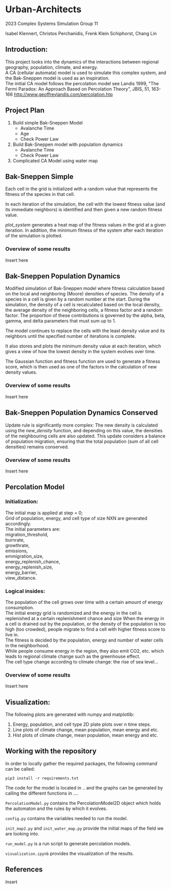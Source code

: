 # Urban-Architects
2023 Complex Systems Simulation Group 11

Isabel Klennert, Christos Perchanidis, Frenk Klein Schiphorst, Chang Lin
## Introduction:  

This project looks into the dynamics of the interactions between regional geography, population, climate, and energy.  
A CA (cellular automata) model is used to simulate this complex system, and the Bak-Sneppen model is used as an inspiration.  
The initial CA model follows the percolation model see Landis 1999, "The Fermi Paradox: An Approach Based on Percolation Theory", JBIS, 51, 163-166
http://www.geoffreylandis.com/percolation.htp  

## Project Plan
1. Build simple Bak-Sneppen Model
    * Avalanche Time
    * Age
    * Check Power Law
3. Build Bak-Sneppen model with population dynamics
    * Avalanche Time
    * Check Power Law
4. Complicated CA Model using water map

 ## Bak-Sneppen Simple

Each cell in the grid is initialized with a random value that represents the fitness of the species in that cell.

In each iteration of the simulation, the cell with the lowest fitness value (and its immediate neighbors) is identified and then given a new random fitness value. 

*plot_system*  generates a heat map of the fitness values in the grid at a given iteration. In addition, the minimum fitness of the system after each iteration of the simulation is plotted. 

### Overview of some results

Insert here

## Bak-Sneppen Population Dynamics

Modified simulation of Bak-Sneppen model where fitness calculation based on the local and neighboring (Moore) densities of species. 
The density of a species in a cell is given by a random number at the start. During the simulation, the density of a cell is recalculated based on the local density, the average density of the neighboring cells, a fitness factor and a random factor.
The proportion of these contributions is governed by the alpha, beta, gamma, and delta parameters that must sum up to 1.

The model continues to replace the cells with the least density value and its neighbors until the specified number of iterations is complete. 

It also stores and plots the minimum density value at each iteration, which gives a view of how the lowest density in the system evolves over time.

The Gaussian function and fitness function are used to generate a fitness score, which is then used as one of the factors in the calculation of new density values.

### Overview of some results

Insert here

## Bak-Sneppen Population Dynamics Conserved

Update rule is significantly more complex: The new density is calculated using the *new_density* function, and depending on this value, the densities of the neighbouring cells are also updated. This update considers a balance of population migration, ensuring that the total population (sum of all cell densities) remains conserved.

### Overview of some results

Insert here

## Percolation Model
### Initialization:  
The initial map is applied at step = 0;  
Grid of population, energy, and cell type of size NXN are generated accordingly.    
The initial parameters are:  
    migration_threshold,  
    burnrate,   
    growthrate,      
    emissions,         
    emmigration_size,     
    energy_replenish_chance,     
    energy_replenish_size,     
    energy_barrier,     
    view_distance.  

### Logical insides:  

The population of the cell grows over time with a certain amount of energy consumption.  
The initial energy grid is randomized and the energy in the cell is replenished at a certain replenishment chance and size
When the energy in a cell is drained out by the population, or the density of the population is too high (too crowded), people migrate to find a cell with higher fitness score to live in.  
The fitness is decided by the population, energy and number of water cells in the neighborhood.  
While people consume energy in the region, they also emit CO2, etc. which leads to regional climate change such as the greenhouse effect.  
The cell type change according to climate change: the rise of sea level...  

### Overview of some results
Insert here


## Visualization:  

The following plots are generated with numpy and matplotlib:    
1. Energy, population, and cell type 2D plate plots over n time steps.    
2. Line plots of climate change, mean population, mean energy and etc.   
3. Hist plots of climate change, mean population, mean energy and etc.   

## Working with the repository

In order to locally gather the required packages, the following command can be called:
```
pip3 install -r requirements.txt
```

The code for the model is located in .. and the graphs can be generated by calling the different functions in .... 

`PercolationModel.py` contains the PercolationModel2D object which holds the automaton and the rules by which it evolves.

`config.py` contains the variables needed to run the model.

`init_map2.py` and `init_water_map.py` provide the initial maps of the field we are looking into.

`run_model.py` is a run script to generate percolation models.

`visualization.ipynb` provides the visualization of the results.


## References

Insert










